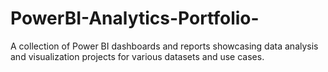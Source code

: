 # PowerBI-Analytics-Portfolio-
A collection of Power BI dashboards and reports showcasing data analysis and visualization projects for various datasets and use cases.
